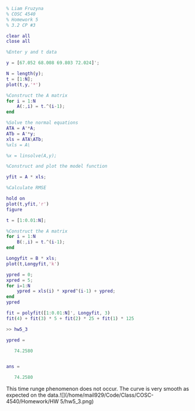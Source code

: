 ```matlab
% Liam Fruzyna
% COSC 4540
% Homework 5
% 3.2 CP #3

clear all
close all

%Enter y and t data

y = [67.052 68.008 69.803 72.024]';

N = length(y);
t = [1:N]; 
plot(t,y,'*')

%Construct the A matrix
for i = 1:N
    A(:,i) = t.^(i-1);
end

%Solve the normal equations
ATA = A'*A;
ATb = A'*y;
xls = ATA\ATb;
%xls = A\

%x = linsolve(A,y);

%Construct and plot the model function

yfit = A * xls;

%Calculate RMSE

hold on
plot(t,yfit,'r')
figure

t = [1:0.01:N];

%Construct the A matrix
for i = 1:N
    B(:,i) = t.^(i-1);
end

Longyfit = B * xls;
plot(t,Longyfit,'k')

ypred = 0;
xpred = 5;
for i=1:N
    ypred = xls(i) * xpred^(i-1) + ypred;
end
ypred

fit = polyfit([1:0.01:N]', Longyfit, 3)
fit(4) + fit(3) * 5 + fit(2) * 25 + fit(1) * 125
```

```matlab
>> hw5_3

ypred =

   74.2580


ans =

   74.2580
```

This time runge phenomenon does not occur. The curve is very smooth as expected on the data.![](/home/mail929/Code/Class/COSC-4540/Homework/HW 5/hw5_3.png)


